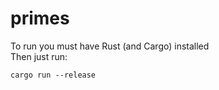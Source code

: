 # primes

To run you must have Rust (and Cargo) installed  
Then just run:  
```shell
cargo run --release
```
